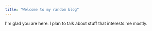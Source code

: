 ```yaml
---
title: "Welcome to my random blog"
---
```


I'm glad you are here. I plan to talk about stuff that interests me mostly.
